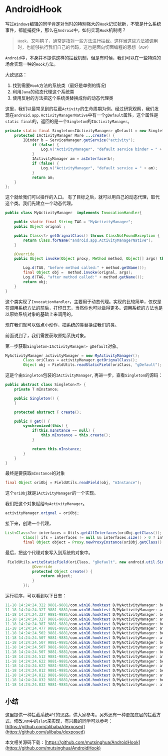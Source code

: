 AndroidHook
================================================

写过`Windows`编辑的同学肯定对当时的特别强大的`Hook`记忆犹新，不管是什么系统事件，都能捕捉住，那么在`Android`中，如何实现`Hook`机制呢？

> `Hook`，又叫钩子，通常是指对一些方法进行拦截。这样当这些方法被调用时，也能够执行我们自己的代码，这也是面向切面编程的思想（`AOP`）

`Android`中，本身并不提供这样的拦截机制，但是有时候，我们可以在一些特殊的场合实现一种的`Hook`方法。

大致思路：

1. 找到需要`Hook`方法的系统类（最好是单例的情况)
2. 利用`Java`的动态代理这个系统类
3. 使用反射的方法把这个系统类替换成你的动态代理类

这里，我们以最常见到的拦截`Activity`的生命周期为例。经过研究观察，我们发现在`android.app.ActivityManagerNative`中有一个`gDefault`属性，这个属性是`static final`的，返回的是一个`Singleton`的`IActivityManager`。

```java
private static final Singleton<IActivityManager> gDefault = new Singleton<IActivityManager>() {
	protected IActivityManager More ...create() {
		IBinder b = ServiceManager.getService("activity");
			if (false) {
				Log.v("ActivityManager", "default service binder = " + b);
			}
			IActivityManager am = asInterface(b);
			if (false) {
				Log.v("ActivityManager", "default service = " + am);
			}
			return am;
	}
};
```

这个就给我们可以操作的入口。
有了目标之后，就可以用自己的动态代理，取代这个类。我们先建立一个动态代理。

```java
public class MyActivityManager  implements InvocationHandler{

    public static final String TAG = "MyActivityManager";
    public Object orignal ;

    public Class<?> getOrignalClass() throws ClassNotFoundException {
        return Class.forName("android.app.ActivityManagerNative");
    }

    @Override
    public Object invoke(Object proxy, Method method, Object[] args) throws Throwable {

        Log.d(TAG, "before method called:" + method.getName());
        final Object obj =  method.invoke(orignal, args);
        Log.d(TAG, "after method called:" + method.getName());
        return obj;
    }
}
```

这个类实现了`InvocationHandler`，主要用于动态代理。实现的比较简单，仅仅是在调用系统方法的前后，打印日志，当然你也可以做得更多。调用系统的方法也是以原始系统对象的基础上来调用的。

现在我们就可以做点小动作，把系统的类替换成我们的类。

前面说到了，我们需要获取原始系统对象。

第一步获取`Singleton<IActivityManager> gDefault`对象。

```java
MyActivityManager activityManager = new MyActivityManager();
        Class oriClass = activityManager.getOrignalClass();
        Object obj = FieldUtils.readStaticField(oriClass, "gDefault");
```

这是个由`Singleton`包装的`IActivityManager`, 再进一步，查看`Singleton`的源码：

```java
public abstract class Singleton<T> {
    private T mInstance;

    public Singleton() {
    }

    protected abstract T create();

    public T get() {
        synchronized(this) {
            if(this.mInstance == null) {
                this.mInstance = this.create();
            }

            return this.mInstance;
        }
    }
}
```

最终是要获取`mInstance`的对象

```java
final Object oriObj = FieldUtils.readField(obj, "mInstance");
```

这个`oriObj`就是`IActivityManager`的一个实现。

我们把这个对象赋给`MyActivityManager`。

```java
activityManager.orignal = oriObj;
```

接下来，创建一个代理，

```java
List<Class<?>> interfaces = Utils.getAllInterfaces(oriObj.getClass());
        Class[] ifs = interfaces != null && interfaces.size() > 0 ? interfaces.toArray(new Class[interfaces.size()]) : new Class[0];
        final Object object = Proxy.newProxyInstance(oriObj.getClass().getClassLoader(),ifs, activityManager);
```

最后，把这个代理对象写入到系统的对象中。

```java
 FieldUtils.writeStaticField(oriClass, "gDefault", new android.util.Singleton<Object>() {
            @Override
            protected Object create() {
                return object;
            }
        });
```

运行程序，可以看到以下日志：

```java
11-18 14:24:24.322 9881-9881/com.win16.hooktest D/MyActivityManager: before method called:checkPermission
11-18 14:24:24.327 9881-9881/com.win16.hooktest D/MyActivityManager: after method called:checkPermission
11-18 14:24:24.327 9881-9881/com.win16.hooktest D/MyActivityManager: before method called:checkPermission
11-18 14:24:24.327 9881-9881/com.win16.hooktest D/MyActivityManager: after method called:checkPermission
11-18 14:24:24.387 9881-9881/com.win16.hooktest D/MyActivityManager: before method called:broadcastIntent
11-18 14:24:24.477 9881-9881/com.win16.hooktest D/MyActivityManager: after method called:broadcastIntent
11-18 14:24:24.502 9881-9881/com.win16.hooktest D/MyActivityManager: before method called:activityResumed
11-18 14:24:24.507 9881-9881/com.win16.hooktest D/MyActivityManager: after method called:activityResumed
11-18 14:24:24.507 9881-9881/com.win16.hooktest D/MyActivityManager: before method called:broadcastIntent
11-18 14:24:24.507 9881-9881/com.win16.hooktest D/MyActivityManager: after method called:broadcastIntent
11-18 14:24:24.507 9881-9881/com.win16.hooktest D/MyActivityManager: before method called:activityPaused
11-18 14:24:24.512 9881-9881/com.win16.hooktest D/MyActivityManager: after method called:activityPaused
11-18 14:24:24.622 9881-9881/com.win16.hooktest D/MyActivityManager: before method called:activitySlept
11-18 14:24:24.622 9881-9881/com.win16.hooktest D/MyActivityManager: after method called:activitySlept
11-18 14:24:24.812 9881-9881/com.win16.hooktest D/MyActivityManager: before method called:activityStopped
11-18 14:24:24.812 9881-9881/com.win16.hooktest D/MyActivityManager: after method called:activityStopped
11-18 14:24:24.832 9881-9881/com.win16.hooktest D/MyActivityManager: before method called:activityIdle
11-18 14:24:24.832 9881-9881/com.win16.hooktest D/MyActivityManager: after method called:activityIdle
```

小结
---------------------------

这里提供一种拦截系统`API`的思路，供大家参考。另外还有一种更加底层的拦截方式，修改`JVM`中的`slot`来实现，有兴趣的同学可以参考： [https://github.com/alibaba/dexposed](https://github.com/alibaba/dexposed)

本文相关源码下载：[https://github.com/mutsinghua/AndroidHook](https://github.com/mutsinghua/AndroidHook)
